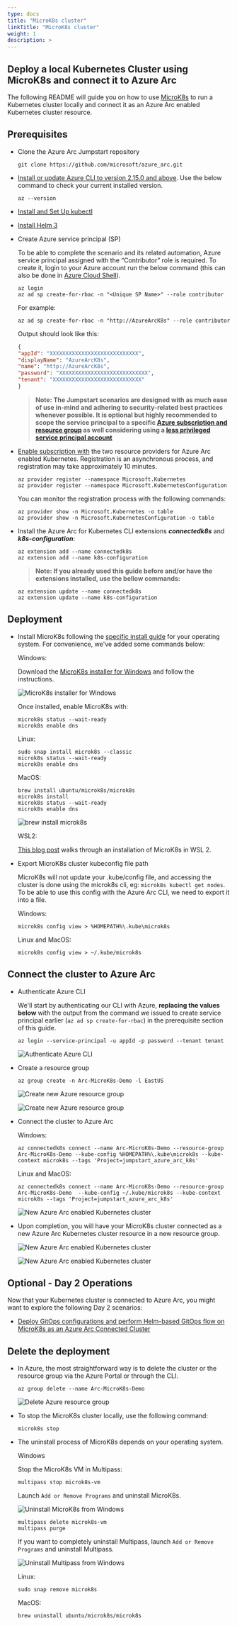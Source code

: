 ```yaml
---
type: docs
title: "MicroK8s cluster"
linkTitle: "MicroK8s cluster"
weight: 1
description: >
---
```


## Deploy a local Kubernetes Cluster using MicroK8s and connect it to Azure Arc

The following README will guide you on how to use [MicroK8s](https://microk8s.io/) to run a Kubernetes cluster locally and connect it as an Azure Arc enabled Kubernetes cluster resource.

## Prerequisites

* Clone the Azure Arc Jumpstart repository

    ```shell
    git clone https://github.com/microsoft/azure_arc.git
    ```

* [Install or update Azure CLI to version 2.15.0 and above](https://docs.microsoft.com/en-us/cli/azure/install-azure-cli?view=azure-cli-latest). Use the below command to check your current installed version.

  ```shell
  az --version
  ```

* [Install and Set Up kubectl](https://kubernetes.io/docs/tasks/tools/install-kubectl/)

* [Install Helm 3](https://helm.sh/docs/intro/install/)

* Create Azure service principal (SP)

  To be able to complete the scenario and its related automation, Azure service principal assigned with the “Contributor” role is required. To create it, login to your Azure account run the below command (this can also be done in [Azure Cloud Shell](https://shell.azure.com/)).

  ```shell
  az login
  az ad sp create-for-rbac -n "<Unique SP Name>" --role contributor
  ```

  For example:

  ```shell
  az ad sp create-for-rbac -n "http://AzureArcK8s" --role contributor
  ```

  Output should look like this:

  ```json
  {
  "appId": "XXXXXXXXXXXXXXXXXXXXXXXXXXXX",
  "displayName": "AzureArcK8s",
  "name": "http://AzureArcK8s",
  "password": "XXXXXXXXXXXXXXXXXXXXXXXXXXXX",
  "tenant": "XXXXXXXXXXXXXXXXXXXXXXXXXXXX"
  }
  ```

  > **Note: The Jumpstart scenarios are designed with as much ease of use in-mind and adhering to security-related best practices whenever possible. It is optional but highly recommended to scope the service principal to a specific [Azure subscription and resource group](https://docs.microsoft.com/en-us/cli/azure/ad/sp?view=azure-cli-latest) as well considering using a [less privileged service principal account](https://docs.microsoft.com/en-us/azure/role-based-access-control/best-practices)**

* [Enable subscription with](https://docs.microsoft.com/en-us/azure/azure-resource-manager/management/resource-providers-and-types#register-resource-provider) the two resource providers for Azure Arc enabled Kubernetes. Registration is an asynchronous process, and registration may take approximately 10 minutes.

  ```shell
  az provider register --namespace Microsoft.Kubernetes
  az provider register --namespace Microsoft.KubernetesConfiguration
  ```

  You can monitor the registration process with the following commands:

  ```shell
  az provider show -n Microsoft.Kubernetes -o table
  az provider show -n Microsoft.KubernetesConfiguration -o table
  ```

* Install the Azure Arc for Kubernetes CLI extensions ***connectedk8s*** and ***k8s-configuration***:

  ```shell
  az extension add --name connectedk8s
  az extension add --name k8s-configuration
  ```

  > **Note: If you already used this guide before and/or have the extensions installed, use the bellow commands:**

  ```shell
  az extension update --name connectedk8s
  az extension update --name k8s-configuration
  ```

## Deployment

* Install MicroK8s following the [specific install guide](https://microk8s.io/) for your operating system. For convenience, we've added some commands below:

  Windows:
  
    Download the [MicroK8s installer for Windows](https://microk8s.io/docs/install-alternatives#heading--windows) and follow the instructions.

    ![ MicroK8s installer for Windows](https://aws1.discourse-cdn.com/business6/uploads/kubernetes/original/2X/c/cc39a370d6a9f62bbcfa0b84ba8356da84a4c8c1.png)

    Once installed, enable MicroK8s with:

    ```shell
    microk8s status --wait-ready
    microk8s enable dns
    ```

  Linux:

    ```shell
    sudo snap install microk8s --classic
    microk8s status --wait-ready
    microk8s enable dns
    ```

  MacOS:

    ```shell
    brew install ubuntu/microk8s/microk8s
    microk8s install
    microk8s status --wait-ready
    microk8s enable dns
    ```

    ![brew install microk8s](https://assets.ubuntu.com/v1/670398bd-mac1.png)

  WSL2:

  [This blog post](https://ubuntu.com/blog/kubernetes-on-windows-with-microk8s-and-wsl-2) walks through an installation of MicroK8s in WSL 2.

* Export MicroK8s cluster kubeconfig file path

  MicroK8s will not update your .kube/config file, and accessing the cluster is done using the microk8s cli, eg: `microk8s kubectl get nodes`. To be able to use this config with the Azure Arc CLI, we need to export it into a file.

  Windows:

    ```shell
    microk8s config view > %HOMEPATH%\.kube\microk8s
    ```

  Linux and MacOS:

    ```shell
    microk8s config view > ~/.kube/microk8s
    ```

## Connect the cluster to Azure Arc

* Authenticate Azure CLI

  We'll start by authenticating our CLI with Azure, **replacing the values below** with the output from the command we issued to create service principal earlier (`az ad sp create-for-rbac`) in the prerequisite section of this guide.

  ```shell
  az login --service-principal -u appId -p password --tenant tenant
  ```

  ![Authenticate Azure CLI](./01.png)

* Create a resource group

  ```shell
  az group create -n Arc-MicroK8s-Demo -l EastUS
  ```

  ![Create new Azure resource group](./02.png)

  ![Create new Azure resource group](./03.png)

* Connect the cluster to Azure Arc

  Windows:

  ```shell
  az connectedk8s connect --name Arc-MicroK8s-Demo --resource-group Arc-MicroK8s-Demo --kube-config %HOMEPATH%\.kube\microk8s --kube-context microk8s --tags 'Project=jumpstart_azure_arc_k8s'
  ```

  Linux and MacOS:

  ```shell
  az connectedk8s connect --name Arc-MicroK8s-Demo --resource-group Arc-MicroK8s-Demo  --kube-config ~/.kube/microk8s --kube-context microk8s --tags 'Project=jumpstart_azure_arc_k8s'
  ```

  ![New Azure Arc enabled Kubernetes cluster](./04.png)

* Upon completion, you will have your MicroK8s cluster connected as a new Azure Arc Kubernetes cluster resource in a new resource group.

  ![New Azure Arc enabled Kubernetes cluster](./05.png)

  ![New Azure Arc enabled Kubernetes cluster](./06.png)

## Optional - Day 2 Operations

Now that your Kubernetes cluster is connected to Azure Arc, you might want to explore the following Day 2 scenarios:

* [Deploy GitOps configurations and perform Helm-based GitOps flow on MicroK8s as an Azure Arc Connected Cluster](https://azurearcjumpstart.io/azure_arc_jumpstart/azure_arc_k8s/day2/microk8s/local_microk8s_gitops_helm/)

## Delete the deployment

* In Azure, the most straightforward way is to delete the cluster or the resource group via the Azure Portal or through the CLI.

  ```shell
  az group delete --name Arc-MicroK8s-Demo
  ```

  ![Delete Azure resource group](./07.png)

* To stop the MicroK8s cluster locally, use the following command:

  ```shell
  microk8s stop
  ```

* The uninstall process of MicroK8s depends on your operating system.

  Windows

    Stop the MicroK8s VM in Multipass:

    ```shell
    multipass stop microk8s-vm
    ```

    Launch `Add or Remove Programs` and uninstall MicroK8s.

    ![Uninstall MicroK8s from Windows](./08.png)

    ```shell
    multipass delete microk8s-vm
    multipass purge
    ```

    If you want to completely uninstall Multipass, launch `Add or Remove Programs` and uninstall Multipass.

    ![Uninstall Multipass from Windows](./09.png)

  Linux:

    ```shell
    sudo snap remove microk8s
    ```
  
  MacOS:

    ```shell
    brew uninstall ubuntu/microk8s/microk8s
    ```
